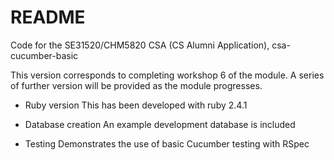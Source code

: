 # README

Code for the SE31520/CHM5820 CSA (CS Alumni Application), csa-cucumber-basic

This version corresponds to completing workshop 6 of the module. 
A series of further version will be provided as the module progresses.


* Ruby version
This has been developed with ruby 2.4.1

* Database creation
An example development database is included

*  Testing
Demonstrates the use of basic Cucumber testing with RSpec
